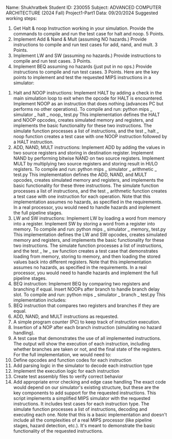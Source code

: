 Name: Shukhratbek
Student ID: 230055
Subject: ADVANCED COMPUTER ARCHITECTURE (2024 Fall)
Project1-Part1
Data: 09/20/2024
Suggested working steps:
1) Get Halt & noop Instruction working in your simulation. Provide the commands to compile and run the
test case for halt and noop. 5 Points.
2) Implement Add & Nand & Mult (assuming NO hazards.) Provide instructions to compile and run test cases
for add, nand, and mult. 3 Points.
3) Implement LW and SW (assuming no hazards.) Provide instructions to compile and run test cases. 3 Points.
4) Implement BEQ assuming no hazards (just put in no ops.) Provide instructions to compile and run test
cases. 3 Points.
Here are the key points to implement and test the requested MIPS instructions in a simulator:
1. Halt and NOOP instructions:
Implement HALT by adding a check in the main simulation loop to exit when the opcode for HALT is
encountered.
Implement NOOP as an instruction that does nothing (advances PC but performs no other operations).
To compile and run:
python mips
_
simulator
_
halt
_
noop_
test.py
This implementation defines the HALT and NOOP opcodes, creates simulated memory and registers, and
implements the basic functionality for these two instructions. The simulate function processes a list of
instructions, and the test
_
halt
_
noop function creates a test case with one NOOP instruction followed by a
HALT instruction.
2. ADD, NAND, MULT instructions:
Implement ADD by adding the values in two source registers and storing in destination register.
Implement NAND by performing bitwise NAND on two source registers.
Implement MULT by multiplying two source registers and storing result in HI/LO registers.
To compile and run:
python mips
_
simulator
_
arithmetic
_
test.py
This implementation defines the ADD, NAND, and MULT opcodes, creates simulated memory and
registers, and implements the basic functionality for these three instructions. The simulate function
processes a list of instructions, and the test
_
arithmetic function creates a test case with one instruction for
each operation.
Note that this implementation assumes no hazards, as specified in the requirements. In a real
processor, you would need to handle hazards and implement the full pipeline stages.
3. LW and SW instructions:
Implement LW by loading a word from memory into a register.
Implement SW by storing a word from a register into memory.
To compile and run:
python mips
_
simulator
_
memory_
test.py
This implementation defines the LW and SW opcodes, creates simulated memory and registers, and
implements the basic functionality for these two instructions. The simulate function processes a list of
instructions, and the test
_
lw
_
sw function creates a test case that demonstrates loading from memory, storing
to memory, and then loading the stored values back into different registers.
Note that this implementation assumes no hazards, as specified in the requirements. In a real processor, you
would need to handle hazards and implement the full pipeline stages.
4. BEQ instruction:
Implement BEQ by comparing two registers and branching if equal.
Insert NOOPs after branch to handle branch delay slot.
To compile and run:
python mips
_
simulator
_
branch
_
test.py
This implementation includes:
1. BEQ instruction that compares two registers and branches if they are equal.
2. ADD, NAND, and MULT instructions as requested.
3. A simple program counter (PC) to keep track of instruction execution.
4. Insertion of a NOP after each branch instruction (simulating no hazard handling).
5. A test case that demonstrates the use of all implemented instructions.
The output will show the execution of each instruction, including whether branches are taken or not, and the
final state of the registers.
For the full implementation, we would need to:
1. Define opcodes and function codes for each instruction
2. Add parsing logic in the simulator to decode each instruction type
3. Implement the execution logic for each instruction
4. Create test assembly files to verify correct behavior
5. Add appropriate error checking and edge case handling
The exact code would depend on our simulator's existing structure, but these are the key components to add
support for the requested instructions.
This script implements a simplified MIPS simulator with the requested instructions. It includes test cases for
each instruction type. The simulate function processes a list of instructions, decoding and executing each
one.
Note that this is a basic implementation and doesn't include all the complexities of a real MIPS processor
(like pipeline stages, hazard detection, etc.). It's meant to demonstrate the basic functionality of the
requested instructions.
